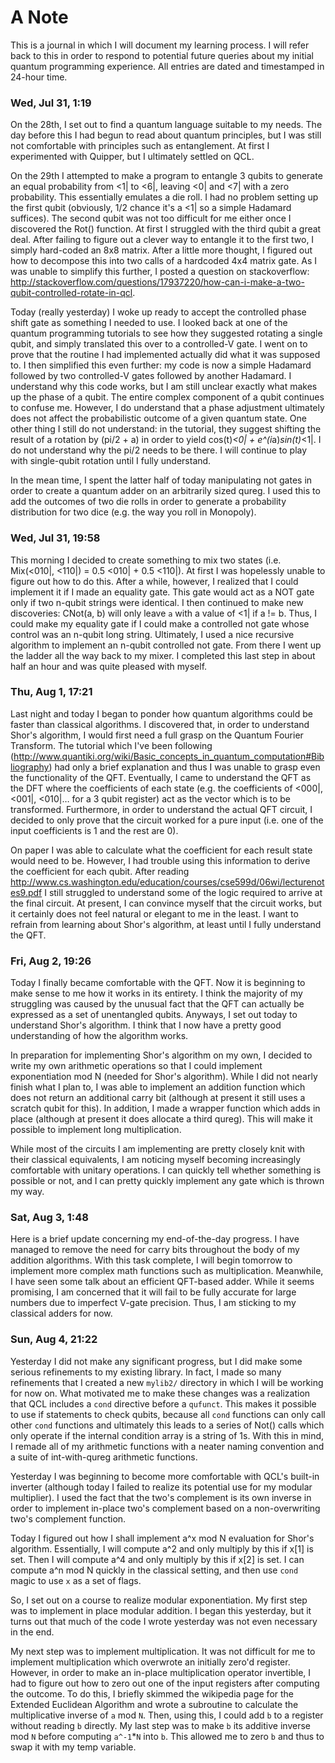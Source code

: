 # A Note

This is a journal in which I will document my learning process. I will refer back to this in order to respond to potential future queries about my initial quantum programming experience. All entries are dated and timestamped in 24-hour time.

### Wed, Jul 31, 1:19

On the 28th, I set out to find a quantum language suitable to my needs. The day before this I had begun to read about quantum principles, but I was still not comfortable with principles such as entanglement. At first I experimented with Quipper, but I ultimately settled on QCL.

On the 29th I attempted to make a program to entangle 3 qubits to generate an equal probability from <1| to <6|, leaving <0| and <7| with a zero probability. This essentially emulates a die roll. I had no problem setting up the first qubit (obviously, 1/2 chance it's a <1| so a simple Hadamard suffices). The second qubit was not too difficult for me either once I discovered the Rot() function. At first I struggled with the third qubit a great deal. After failing to figure out a clever way to entangle it to the first two, I simply hard-coded an 8x8 matrix. After a little more thought, I figured out how to decompose this into two calls of a hardcoded 4x4 matrix gate. As I was unable to simplify this further, I posted a question on stackoverflow: http://stackoverflow.com/questions/17937220/how-can-i-make-a-two-qubit-controlled-rotate-in-qcl.

Today (really yesterday) I woke up ready to accept the controlled phase shift gate as something I needed to use. I looked back at one of the quantum programming tutorials to see how they suggested rotating a single qubit, and simply translated this over to a controlled-V gate. I went on to prove that the routine I had implemented actually did what it was supposed to. I then simplified this even further: my code is now a simple Hadamard followed by two controlled-V gates followed by another Hadamard. I understand why this code works, but I am still unclear exactly what makes up the phase of a qubit. The entire complex component of a qubit continues to confuse me. However, I do understand that a phase adjustment ultimately does not affect the probabilistic outcome of a given quantum state. One other thing I still do not understand: in the tutorial, they suggest shifting the result of a rotation by (pi/2 + a) in order to yield cos(t)*<0| + e^(i*a)*sin(t)*<1|. I do not understand why the pi/2 needs to be there. I will continue to play with single-qubit rotation until I fully understand.

In the mean time, I spent the latter half of today manipulating not gates in order to create a quantum adder on an arbitrarily sized qureg. I used this to add the outcomes of two die rolls in order to generate a probability distribution for two dice (e.g. the way you roll in Monopoly).

### Wed, Jul 31, 19:58

This morning I decided to create something to mix two states (i.e. Mix(<010|, <110|) = 0.5 <010| + 0.5 <110|). At first I was hopelessly unable to figure out how to do this. After a while, however, I realized that I could implement it if I made an equality gate. This gate would act as a NOT gate only if two n-qubit strings were identical. I then continued to make new discoveries: CNot(a, b) will only leave `a` with a value of <1| if a != b. Thus, I could make my equality gate if I could make a controlled not gate whose control was an n-qubit long string. Ultimately, I used a nice recursive algorithm to implement an n-qubit controlled not gate. From there I went up the ladder all the way back to my mixer. I completed this last step in about half an hour and was quite pleased with myself.

### Thu, Aug 1, 17:21

Last night and today I began to ponder how quantum algorithms could be faster than classical algorithms. I discovered that, in order to understand Shor's algorithm, I would first need a full grasp on the Quantum Fourier Transform. The tutorial which I've been following (http://www.quantiki.org/wiki/Basic_concepts_in_quantum_computation#Bibliography) had only a brief explanation and thus I was unable to grasp even the functionality of the QFT. Eventually, I came to understand the QFT as the DFT where the coefficients of each state (e.g. the coefficients of <000|, <001|, <010|… for a 3 qubit register) act as the vector which is to be transformed. Furthermore, in order to understand the actual QFT circuit, I decided to only prove that the circuit worked for a pure input (i.e. one of the input coefficients is 1 and the rest are 0).

On paper I was able to calculate what the coefficient for each result state would need to be. However, I had trouble using this information to derive the coefficient for each qubit. After reading http://www.cs.washington.edu/education/courses/cse599d/06wi/lecturenotes9.pdf I still struggled to understand some of the logic required to arrive at the final circuit. At present, I can convince myself that the circuit works, but it certainly does not feel natural or elegant to me in the least. I want to refrain from learning about Shor's algorithm, at least until I fully understand the QFT.

### Fri, Aug 2, 19:26

Today I finally became comfortable with the QFT. Now it is beginning to make sense to me how it works in its entirety. I think the majority of my struggling was caused by the unusual fact that the QFT can actually be expressed as a set of unentangled qubits. Anyways, I set out today to understand Shor's algorithm. I think that I now have a pretty good understanding of how the algorithm works.

In preparation for implementing Shor's algorithm on my own, I decided to write my own arithmetic operations so that I could implement exponentiation mod N (needed for Shor's algorithm). While I did not nearly finish what I plan to, I was able to implement an addition function which does not return an additional carry bit (although at present it still uses a scratch qubit for this). In addition, I made a wrapper function which adds in place (although at present it does allocate a third qureg). This will make it possible to implement long multiplication.

While most of the circuits I am implementing are pretty closely knit with their classical equivalents, I am noticing myself becoming increasingly comfortable with unitary operations. I can quickly tell whether something is possible or not, and I can pretty quickly implement any gate which is thrown my way.

### Sat, Aug 3, 1:48

Here is a brief update concerning my end-of-the-day progress. I have managed to remove the need for carry bits throughout the body of my addition algorithms. With this task complete, I will begin tomorrow to implement more complex math functions such as multiplication. Meanwhile, I have seen some talk about an efficient QFT-based adder. While it seems promising, I am concerned that it will fail to be fully accurate for large numbers due to imperfect V-gate precision. Thus, I am sticking to my classical adders for now.

### Sun, Aug 4, 21:22

Yesterday I did not make any significant progress, but I did make some serious refinements to my existing library. In fact, I made so many refinements that I created a new `mylib2/` directory in which I will be working for now on. What motivated me to make these changes was a realization that QCL includes a `cond` directive before a `qufunct`. This makes it possible to use if statements to check qubits, because all `cond` functions can only call other `cond` functions and ultimately this leads to a series of Not() calls which only operate if the internal condition array is a string of 1s. With this in mind, I remade all of my arithmetic functions with a neater naming convention and a suite of int-with-qureg arithmetic functions.

Yesterday I was beginning to become more comfortable with QCL's built-in inverter (although today I failed to realize its potential use for my modular multiplier). I used the fact that the two's complement is its own inverse in order to implement in-place two's complement based on a non-overwriting two's complement function.

Today I figured out how I shall implement a^x mod N evaluation for Shor's algorithm. Essentially, I will compute a^2 and only multiply by this if x[1] is set. Then I will compute a^4 and only multiply by this if x[2] is set. I can compute a^n mod N quickly in the classical setting, and then use `cond` magic to use `x` as a set of flags.

So, I set out on a course to realize modular exponentiation. My first step was to implement in place modular addition. I began this yesterday, but it turns out that much of the code I wrote yesterday was not even necessary in the end.

My next step was to implement multiplication. It was not difficult for me to implement multiplication which overwrote an initially zero'd register. However, in order to make an in-place multiplication operator invertible, I had to figure out how to zero out one of the input registers after computing the outcome. To do this, I briefly skimmed the wikipedia page for the Extended Euclidean Algorithm and wrote a subroutine to calculate the multiplicative inverse of `a` mod `N`. Then, using this, I could add `b` to a register without reading `b` directly. My last step was to make `b` its additive inverse mod `N` before computing `a^-1`*`N` into `b`. This allowed me to zero `b` and thus to swap it with my temp variable.

